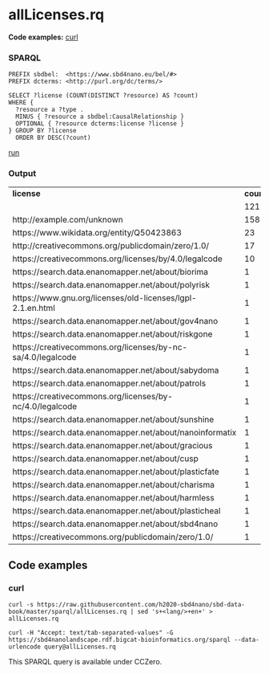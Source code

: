 # allLicenses.rq

**Code examples:** [curl](#curl)

### SPARQL

```sparql
PREFIX sbdbel:  <https://www.sbd4nano.eu/bel/#>
PREFIX dcterms: <http://purl.org/dc/terms/>

SELECT ?license (COUNT(DISTINCT ?resource) AS ?count)
WHERE {
  ?resource a ?type .
  MINUS { ?resource a sbdbel:CausalRelationship }
  OPTIONAL { ?resource dcterms:license ?license }
} GROUP BY ?license
  ORDER BY DESC(?count)
```

[run](https://sbd4nanolandscape.rdf.bigcat-bioinformatics.org/?q=PREFIX%20sbdbel%3A%20%20%3Chttps%3A%2F%2Fwww.sbd4nano.eu%2Fbel%2F%23%3E%0APREFIX%20dcterms%3A%20%3Chttp%3A%2F%2Fpurl.org%2Fdc%2Fterms%2F%3E%0A%0ASELECT%20%3Flicense%20%28COUNT%28DISTINCT%20%3Fresource%29%20AS%20%3Fcount%29%0AWHERE%20%7B%0A%20%20%3Fresource%20a%20%3Ftype%20.%0A%20%20MINUS%20%7B%20%3Fresource%20a%20sbdbel%3ACausalRelationship%20%7D%0A%20%20OPTIONAL%20%7B%20%3Fresource%20dcterms%3Alicense%20%3Flicense%20%7D%0A%7D%20GROUP%20BY%20%3Flicense%0A%20%20ORDER%20BY%20DESC%28%3Fcount%29%0A)


### Output

<table>
  <tr>
    <td><b>license</b></td>
    <td><b>count</b></td>
  </tr>
  <tr>
    <td></td>
    <td>12150</td>
  </tr>
  <tr>
    <td>http://example.com/unknown</td>
    <td>1580</td>
  </tr>
  <tr>
    <td>https://www.wikidata.org/entity/Q50423863</td>
    <td>23</td>
  </tr>
  <tr>
    <td>http://creativecommons.org/publicdomain/zero/1.0/</td>
    <td>17</td>
  </tr>
  <tr>
    <td>https://creativecommons.org/licenses/by/4.0/legalcode</td>
    <td>10</td>
  </tr>
  <tr>
    <td>https://search.data.enanomapper.net/about/biorima</td>
    <td>1</td>
  </tr>
  <tr>
    <td>https://search.data.enanomapper.net/about/polyrisk</td>
    <td>1</td>
  </tr>
  <tr>
    <td>https://www.gnu.org/licenses/old-licenses/lgpl-2.1.en.html</td>
    <td>1</td>
  </tr>
  <tr>
    <td>https://search.data.enanomapper.net/about/gov4nano</td>
    <td>1</td>
  </tr>
  <tr>
    <td>https://search.data.enanomapper.net/about/riskgone</td>
    <td>1</td>
  </tr>
  <tr>
    <td>https://creativecommons.org/licenses/by-nc-sa/4.0/legalcode</td>
    <td>1</td>
  </tr>
  <tr>
    <td>https://search.data.enanomapper.net/about/sabydoma</td>
    <td>1</td>
  </tr>
  <tr>
    <td>https://search.data.enanomapper.net/about/patrols</td>
    <td>1</td>
  </tr>
  <tr>
    <td>https://creativecommons.org/licenses/by-nc/4.0/legalcode</td>
    <td>1</td>
  </tr>
  <tr>
    <td>https://search.data.enanomapper.net/about/sunshine</td>
    <td>1</td>
  </tr>
  <tr>
    <td>https://search.data.enanomapper.net/about/nanoinformatix</td>
    <td>1</td>
  </tr>
  <tr>
    <td>https://search.data.enanomapper.net/about/gracious</td>
    <td>1</td>
  </tr>
  <tr>
    <td>https://search.data.enanomapper.net/about/cusp</td>
    <td>1</td>
  </tr>
  <tr>
    <td>https://search.data.enanomapper.net/about/plasticfate</td>
    <td>1</td>
  </tr>
  <tr>
    <td>https://search.data.enanomapper.net/about/charisma</td>
    <td>1</td>
  </tr>
  <tr>
    <td>https://search.data.enanomapper.net/about/harmless</td>
    <td>1</td>
  </tr>
  <tr>
    <td>https://search.data.enanomapper.net/about/plasticheal</td>
    <td>1</td>
  </tr>
  <tr>
    <td>https://search.data.enanomapper.net/about/sbd4nano</td>
    <td>1</td>
  </tr>
  <tr>
    <td>https://creativecommons.org/publicdomain/zero/1.0/</td>
    <td>1</td>
  </tr>
</table>

## Code examples

### curl

```shell
curl -s https://raw.githubusercontent.com/h2020-sbd4nano/sbd-data-book/master/sparql/allLicenses.rq | sed 's+<lang/>+en+' > allLicenses.rq

curl -H "Accept: text/tab-separated-values" -G https://sbd4nanolandscape.rdf.bigcat-bioinformatics.org/sparql --data-urlencode query@allLicenses.rq
```

This SPARQL query is available under CCZero.
